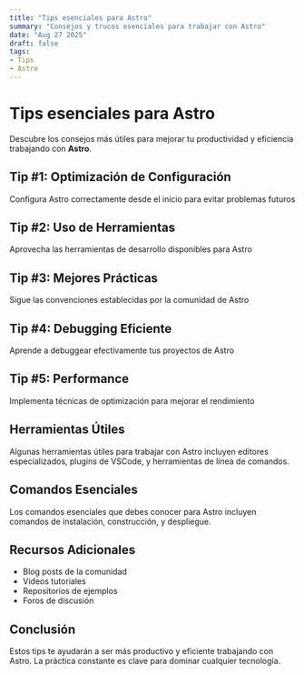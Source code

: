 ```yaml
---
title: "Tips esenciales para Astro"
summary: "Consejos y trucos esenciales para trabajar con Astro"
date: "Aug 27 2025"
draft: false
tags:
- Tips
- Astro
---
```


# Tips esenciales para Astro

Descubre los consejos más útiles para mejorar tu productividad y eficiencia trabajando con **Astro**.

## Tip #1: Optimización de Configuración

Configura Astro correctamente desde el inicio para evitar problemas futuros

## Tip #2: Uso de Herramientas

Aprovecha las herramientas de desarrollo disponibles para Astro

## Tip #3: Mejores Prácticas

Sigue las convenciones establecidas por la comunidad de Astro

## Tip #4: Debugging Eficiente

Aprende a debuggear efectivamente tus proyectos de Astro

## Tip #5: Performance

Implementa técnicas de optimización para mejorar el rendimiento

## Herramientas Útiles

Algunas herramientas útiles para trabajar con Astro incluyen editores especializados, plugins de VSCode, y herramientas de línea de comandos.

## Comandos Esenciales

Los comandos esenciales que debes conocer para Astro incluyen comandos de instalación, construcción, y despliegue.

## Recursos Adicionales

- Blog posts de la comunidad
- Videos tutoriales
- Repositorios de ejemplos
- Foros de discusión

## Conclusión

Estos tips te ayudarán a ser más productivo y eficiente trabajando con Astro. La práctica constante es clave para dominar cualquier tecnología.
